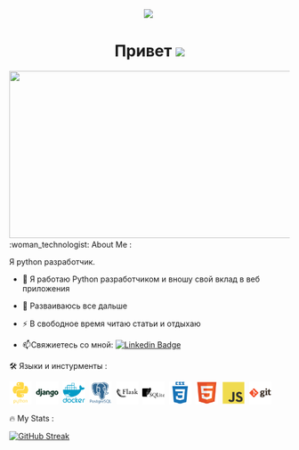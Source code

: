 <div id="header" align="center">
  <img src="https://media.giphy.com/media/jdPMeyv9rn0hZHh8n9/giphy.gif" width="100"/>
  <img src="https://komarev.com/ghpvc/Xammirz&style=flat-square&color=blue" alt=""/>
  <h1>
  Привет
  <img src="https://media.giphy.com/media/hvRJCLFzcasrR4ia7z/giphy.gif" width="30px"/>
</h1>
</div>
<div align="center">
  <img src="https://media.giphy.com/media/dWesBcTLavkZuG35MI/giphy.gif" width="600" height="300"/>
</div>
:woman_technologist: About Me :

Я python разработчик.
- :telescope: Я работаю Python разработчиком и вношу свой вклад в веб приложения

- :seedling: Разваиваюсь все дальше

- :zap: В свободное время читаю статьи и отдыхаю

- :mailbox:Свяжиетесь со мной: [![Linkedin Badge](https://img.shields.io/badge/-kakbar-blue?style=flat&logo=Linkedin&logoColor=white)](https://t.me/Progrqm)

:hammer_and_wrench: Языки и инстурменты :

<div>
  <img src="https://github.com/devicons/devicon/blob/master/icons/python/python-plain-wordmark.svg" title="Python" alt="Pytohn" width="40" height="40"/>&nbsp;
  <img src="https://github.com/devicons/devicon/blob/master/icons/django/django-plain-wordmark.svg" title="Django" alt="Django" width="40" height="40"/>&nbsp;
  <img src="https://github.com/devicons/devicon/blob/master/icons/docker/docker-plain-wordmark.svg" title="Docker" alt="Docker" width="40" height="40"/>&nbsp;
  <img src="https://github.com/devicons/devicon/blob/master/icons/postgresql/postgresql-plain-wordmark.svg" title="Postgerql" alt="Postgerql" width="40" height="40"/>&nbsp;
  <img src="https://github.com/devicons/devicon/blob/master/icons/flask/flask-original-wordmark.svg" title="Flask" alt="Flask" width="40" height="40"/>&nbsp;
  <img src="https://github.com/devicons/devicon/blob/master/icons/sqlite/sqlite-plain-wordmark.svg" title="SQlite" alt="SQlite " width="40" height="40"/>&nbsp;
  <img src="https://github.com/devicons/devicon/blob/master/icons/css3/css3-plain-wordmark.svg"  title="CSS3" alt="CSS" width="40" height="40"/>&nbsp;
  <img src="https://github.com/devicons/devicon/blob/master/icons/html5/html5-original.svg" title="HTML5" alt="HTML" width="40" height="40"/>&nbsp;
  <img src="https://github.com/devicons/devicon/blob/master/icons/javascript/javascript-original.svg" title="JavaScript" alt="JavaScript" width="40" ;
  <img src="https://github.com/devicons/devicon/blob/master/icons/mysql/mysql-original-wordmark.svg" title="MySQL"  alt="MySQL" width="40" height="40"/>&nbsp; 
  <img src="https://github.com/devicons/devicon/blob/master/icons/git/git-original-wordmark.svg" title="Git" **alt="Git" width="40"
</div>

:fire: My Stats :

[![GitHub Streak](http://github-readme-streak-stats.herokuapp.com?user=Xammirz&theme=dracula&locale=ru&date_format=M%20j%5B%2C%20Y%5D)](https://git.io/streak-stats)
